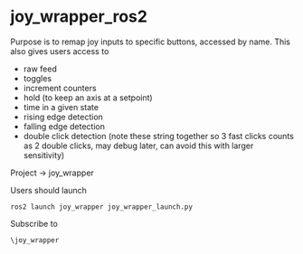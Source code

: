 # joy_wrapper_ros2

Purpose is to remap joy inputs to specific buttons, accessed by name. This also gives users access to 
- raw feed
- toggles
- increment counters
- hold (to keep an axis at a setpoint)
- time in a given state
- rising edge detection
- falling edge detection
- double click detection (note these string together so 3 fast clicks counts as 2 double clicks, may debug later, can avoid this with larger sensitivity)

Project -> joy_wrapper

Users should launch 

``` 
ros2 launch joy_wrapper joy_wrapper_launch.py
```

Subscribe to 
```
\joy_wrapper
```

